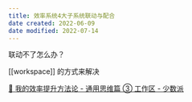 ```yaml
---
title: 效率系统4大子系统联动与配合
date created: 2022-06-09
date modified: 2022-07-14
---
```


联动不了怎么办？

[[workspace]] 的方式来解决

[🔖 我的效率提升方法论 - 通用思维篇 ③ 工作区 - 少数派](cubox://card?id=ff80808181224c15018127f09c961fb4)
